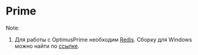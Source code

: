 Prime
=====

Note:
1. Для работы с OptimusPrime необходим [Redis](http://redis.io/).
   Сборку для Windows можно найти по [ссылке](http://yadi.sk/d/1Wwgab98Huyr7).